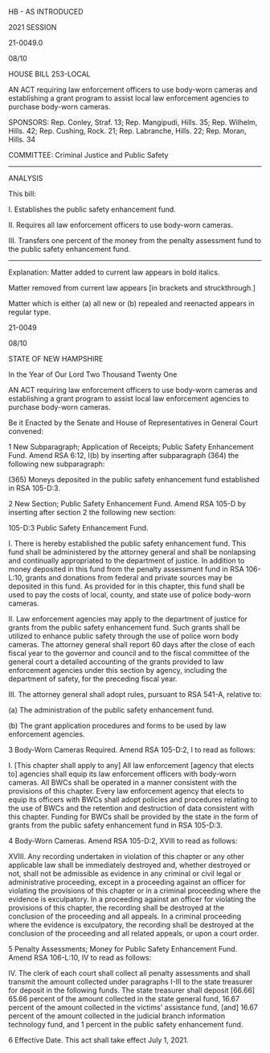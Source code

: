  HB - AS INTRODUCED

 

 

2021 SESSION

 21-0049.0

 08/10

 

HOUSE BILL 253-LOCAL

 

AN ACT requiring law enforcement officers to use body-worn cameras and establishing a grant program to assist local law enforcement agencies to purchase body-worn cameras.

 

SPONSORS: Rep. Conley, Straf. 13; Rep. Mangipudi, Hills. 35; Rep. Wilhelm, Hills. 42; Rep. Cushing, Rock. 21; Rep. Labranche, Hills. 22; Rep. Moran, Hills. 34

 

COMMITTEE: Criminal Justice and Public Safety

 

-----------------------------------------------------------------

 

ANALYSIS

 

 This bill:

 

 I. Establishes the public safety enhancement fund.

 

 II. Requires all law enforcement officers to use body-worn cameras.

 

 III. Transfers one percent of the money from the penalty assessment fund to the public safety enhancement fund.

 

- - - - - - - - - - - - - - - - - - - - - - - - - - - - - - - - - - - - - - - - - - - - - - - - - - - - - - - - - - - - - - - - - - - - - - - - - - - 

 

Explanation: Matter added to current law appears in bold italics.

 Matter removed from current law appears [in brackets and struckthrough.]

 Matter which is either (a) all new or (b) repealed and reenacted appears in regular type.

 21-0049

 08/10

 

STATE OF NEW HAMPSHIRE

 

In the Year of Our Lord Two Thousand Twenty One

 

AN ACT requiring law enforcement officers to use body-worn cameras and establishing a grant program to assist local law enforcement agencies to purchase body-worn cameras.

 

Be it Enacted by the Senate and House of Representatives in General Court convened:

 

 1 New Subparagraph; Application of Receipts; Public Safety Enhancement Fund. Amend RSA 6:12, I(b) by inserting after subparagraph (364) the following new subparagraph:

 (365) Moneys deposited in the public safety enhancement fund established in RSA 105-D:3.

 2 New Section; Public Safety Enhancement Fund. Amend RSA 105-D by inserting after section 2 the following new section:

 105-D:3 Public Safety Enhancement Fund.

 I. There is hereby established the public safety enhancement fund. This fund shall be administered by the attorney general and shall be nonlapsing and continually appropriated to the department of justice. In addition to money deposited in this fund from the penalty assessment fund in RSA 106-L:10, grants and donations from federal and private sources may be deposited in this fund. As provided for in this chapter, this fund shall be used to pay the costs of local, county, and state use of police body-worn cameras.

 II. Law enforcement agencies may apply to the department of justice for grants from the public safety enhancement fund. Such grants shall be utilized to enhance public safety through the use of police worn body cameras. The attorney general shall report 60 days after the close of each fiscal year to the governor and council and to the fiscal committee of the general court a detailed accounting of the grants provided to law enforcement agencies under this section by agency, including the department of safety, for the preceding fiscal year.

 III. The attorney general shall adopt rules, pursuant to RSA 541-A, relative to: 

 (a) The administration of the public safety enhancement fund. 

 (b) The grant application procedures and forms to be used by law enforcement agencies.

 3 Body-Worn Cameras Required. Amend RSA 105-D:2, I to read as follows:

 I. [This chapter shall apply to any] All law enforcement [agency that elects to] agencies shall equip its law enforcement officers with body-worn cameras. All BWCs shall be operated in a manner consistent with the provisions of this chapter. Every law enforcement agency that elects to equip its officers with BWCs shall adopt policies and procedures relating to the use of BWCs and the retention and destruction of data consistent with this chapter. Funding for BWCs shall be provided by the state in the form of grants from the public safety enhancement fund in RSA 105-D:3.

 4 Body-Worn Cameras. Amend RSA 105-D:2, XVIII to read as follows: 

 XVIII. Any recording undertaken in violation of this chapter or any other applicable law shall be immediately destroyed and, whether destroyed or not, shall not be admissible as evidence in any criminal or civil legal or administrative proceeding, except in a proceeding against an officer for violating the provisions of this chapter or in a criminal proceeding where the evidence is exculpatory. In a proceeding against an officer for violating the provisions of this chapter, the recording shall be destroyed at the conclusion of the proceeding and all appeals. In a criminal proceeding where the evidence is exculpatory, the recording shall be destroyed at the conclusion of the proceeding and all related appeals, or upon a court order.

 5 Penalty Assessments; Money for Public Safety Enhancement Fund. Amend RSA 106-L:10, IV to read as follows:

 IV. The clerk of each court shall collect all penalty assessments and shall transmit the amount collected under paragraphs I-III to the state treasurer for deposit in the following funds. The state treasurer shall deposit [66.66] 65.66 percent of the amount collected in the state general fund, 16.67 percent of the amount collected in the victims' assistance fund, [and] 16.67 percent of the amount collected in the judicial branch information technology fund, and 1 percent in the public safety enhancement fund.

 6 Effective Date. This act shall take effect July 1, 2021.

